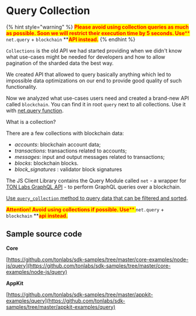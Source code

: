 # Query Collection

{% hint style="warning" %}
<mark style="color:red;">**Please avoid using collection queries as much as possible. Soon we will restrict their execution time by 5 seconds. Use**</mark><mark style="color:red;">** **</mark><mark style="color:red;">**`net.query`**</mark><mark style="color:red;">** **</mark><mark style="color:red;">**+**</mark><mark style="color:red;">** **</mark><mark style="color:red;">**`blockchain`**</mark><mark style="color:red;">** **</mark><mark style="color:red;">**API  instead.**</mark>&#x20;
{% endhint %}

`Collections` is the old API we had started providing when we didn't know what use-cases might be needed for developers and how to allow pagination of the sharded data the best way.&#x20;

We created API that allowed to query basically anything which led to impossible data optimizations on our end to provide good quality of such functionality.

Now we analyzed what use-cases users need and created a brand-new API called `blockchain`. You can find it in root `query` next to all collections. Use it with [net.query function](raw\_query.md).&#x20;

What is a collection?

There are a few collections with blockchain data:

* _accounts_: blockchain account data;
* _transactions_: transactions related to accounts;
* _messages_: input and output messages related to transactions;
* _blocks_: blockchain blocks.
* _block\_signatures_ : validator block signatures

The JS Client Library contains the Query Module called `net` - a wrapper for [TON Labs GraphQL API](../../reference/ever-os-api/) - to perform GraphQL queries over a blockchain.

[Use `query_collection` method to query data that can be filtered and sorted](../../reference/types-and-methods/mod\_net.md#query\_collection).

<mark style="color:red;">**Attention! Avoid using collections if possible. Use**</mark><mark style="color:red;">** **</mark><mark style="color:red;">**`net.query`**</mark><mark style="color:red;">** **</mark><mark style="color:red;">**+**</mark><mark style="color:red;">** **</mark><mark style="color:red;">**`blockchain`**</mark><mark style="color:red;">** **</mark><mark style="color:red;">**api instead.**</mark>

## Sample source code

**Core**

[https://github.com/tonlabs/sdk-samples/tree/master/core-examples/node-js/query](https://github.com/tonlabs/sdk-samples/tree/master/core-examples/node-js/query)

**AppKit**

[https://github.com/tonlabs/sdk-samples/tree/master/appkit-examples/query](https://github.com/tonlabs/sdk-samples/tree/master/appkit-examples/query)

